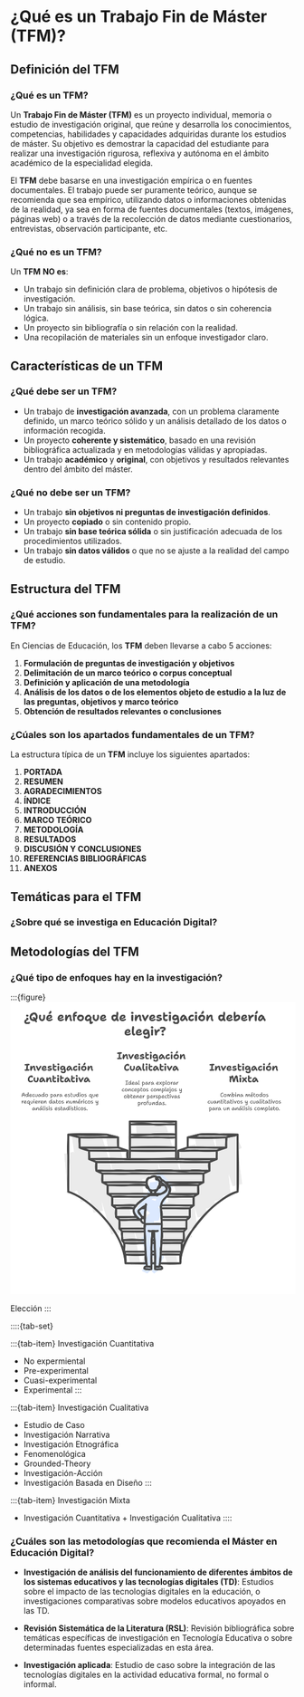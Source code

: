# ¿Qué es un Trabajo Fin de Máster (TFM)?

## Definición del TFM

### ¿Qué es un TFM?

Un **Trabajo Fin de Máster (TFM)** es un proyecto individual, memoria o estudio de investigación original, que reúne y desarrolla los conocimientos, competencias, habilidades y capacidades adquiridas durante los estudios de máster. Su objetivo es demostrar la capacidad del estudiante para realizar una investigación rigurosa, reflexiva y autónoma en el ámbito académico de la especialidad elegida.

El **TFM** debe basarse en una investigación empírica o en fuentes documentales. El trabajo puede ser puramente teórico, aunque se recomienda que sea empírico, utilizando datos o informaciones obtenidas de la realidad, ya sea en forma de fuentes documentales (textos, imágenes, páginas web) o a través de la recolección de datos mediante cuestionarios, entrevistas, observación participante, etc.

### ¿Qué no es un TFM?

Un **TFM** **NO es**:

- Un trabajo sin definición clara de problema, objetivos o hipótesis de investigación.
- Un trabajo sin análisis, sin base teórica, sin datos o sin coherencia lógica.
- Un proyecto sin bibliografía o sin relación con la realidad.
- Una recopilación de materiales sin un enfoque investigador claro.

## Características de un TFM

### ¿Qué debe ser un TFM?

- Un trabajo de **investigación avanzada**, con un problema claramente definido, un marco teórico sólido y un análisis detallado de los datos o información recogida.
- Un proyecto **coherente y sistemático**, basado en una revisión bibliográfica actualizada y en metodologías válidas y apropiadas.
- Un trabajo **académico** y **original**, con objetivos y resultados relevantes dentro del ámbito del máster.

### ¿Qué no debe ser un TFM?

- Un trabajo **sin objetivos ni preguntas de investigación definidos**.
- Un proyecto **copiado** o sin contenido propio.
- Un trabajo **sin base teórica sólida** o sin justificación adecuada de los procedimientos utilizados.
- Un trabajo **sin datos válidos** o que no se ajuste a la realidad del campo de estudio.

## Estructura del TFM

### ¿Qué acciones son fundamentales para la realización de un TFM?

En Ciencias de Educación, los **TFM** deben llevarse a cabo 5 acciones:

1. **Formulación de preguntas de investigación y objetivos**
2. **Delimitación de un marco teórico o corpus conceptual**
3. **Definición y aplicación de una metodología**
4. **Análisis de los datos o de los elementos objeto de estudio a la luz de las preguntas, objetivos y marco teórico**
5. **Obtención de resultados relevantes o conclusiones**

### ¿Cúales son los apartados fundamentales de un TFM?

La estructura típica de un **TFM** incluye los siguientes apartados:

1. **PORTADA**
2. **RESUMEN**
3. **AGRADECIMIENTOS**
4. **ÍNDICE**
5. **INTRODUCCIÓN**
6. **MARCO TEÓRICO**
7. **METODOLOGÍA**
8. **RESULTADOS**
9. **DISCUSIÓN Y CONCLUSIONES**
10. **REFERENCIAS BIBLIOGRÁFICAS**
11. **ANEXOS**

## Temáticas para el TFM

### ¿Sobre qué se investiga en Educación Digital?


## Metodologías del TFM

### ¿Qué tipo de enfoques hay en la investigación?

:::{figure}
![Meto](img/meto2.png)

Elección
:::










::::{tab-set}

:::{tab-item} Investigación Cuantitativa
* No expermiental
* Pre-experimental
* Cuasi-experimental
* Experimental
:::

:::{tab-item} Investigación Cualitativa
* Estudio de Caso
* Investigación Narrativa
* Investigación Etnográfica
* Fenomenológica
* Grounded-Theory
* Investigación-Acción
* Investigación Basada en Diseño
:::

:::{tab-item} Investigación Mixta
* Investigación Cuantitativa + Investigación Cualitativa
::::

### ¿Cuáles son las metodologías que recomienda el Máster en Educación Digital?

- **Investigación de análisis del funcionamiento de diferentes ámbitos de los sistemas educativos y las tecnologías digitales (TD)**: Estudios sobre el impacto de las tecnologías digitales en la educación, o investigaciones comparativas sobre modelos educativos apoyados en las TD.
  
- **Revisión Sistemática de la Literatura (RSL)**: Revisión bibliográfica sobre temáticas específicas de investigación en Tecnología Educativa o sobre determinadas fuentes especializadas en esta área.

- **Investigación aplicada**: Estudio de caso sobre la integración de las tecnologías digitales en la actividad educativa formal, no formal o informal.